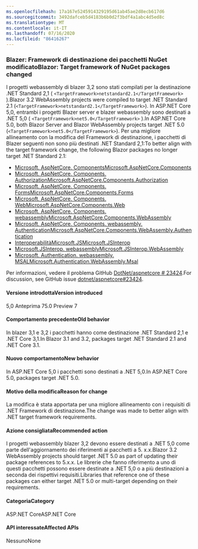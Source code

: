 ```yaml
---
ms.openlocfilehash: 17a167e5245914329195d61ab45ae2d8ecb617d6
ms.sourcegitcommit: 3492dafceb5d4183b6b0d2f3bdf4a1abc4d5ed8c
ms.translationtype: MT
ms.contentlocale: it-IT
ms.lasthandoff: 07/16/2020
ms.locfileid: "86416267"
---
```

### <a name="blazor-target-framework-of-nuget-packages-changed"></a><span data-ttu-id="fc06b-101">Blazer: Framework di destinazione dei pacchetti NuGet modificato</span><span class="sxs-lookup"><span data-stu-id="fc06b-101">Blazor: Target framework of NuGet packages changed</span></span>

<span data-ttu-id="fc06b-102">I progetti webassembly di blazer 3,2 sono stati compilati per la destinazione .NET Standard 2,1 ( `<TargetFramework>netstandard2.1</TargetFramework>` ).</span><span class="sxs-lookup"><span data-stu-id="fc06b-102">Blazor 3.2 WebAssembly projects were compiled to target .NET Standard 2.1 (`<TargetFramework>netstandard2.1</TargetFramework>`).</span></span> <span data-ttu-id="fc06b-103">In ASP.NET Core 5,0, entrambi i progetti Blazer server e blazer webassembly sono destinati a .NET 5,0 ( `<TargetFramework>net5.0</TargetFramework>` ).</span><span class="sxs-lookup"><span data-stu-id="fc06b-103">In ASP.NET Core 5.0, both Blazor Server and Blazor WebAssembly projects target .NET 5.0 (`<TargetFramework>net5.0</TargetFramework>`).</span></span> <span data-ttu-id="fc06b-104">Per una migliore allineamento con la modifica del Framework di destinazione, i pacchetti di Blazer seguenti non sono più destinati .NET Standard 2,1:</span><span class="sxs-lookup"><span data-stu-id="fc06b-104">To better align with the target framework change, the following Blazor packages no longer target .NET Standard 2.1:</span></span>

* [<span data-ttu-id="fc06b-105">Microsoft. AspNetCore. Components</span><span class="sxs-lookup"><span data-stu-id="fc06b-105">Microsoft.AspNetCore.Components</span></span>](https://www.nuget.org/packages/Microsoft.AspNetCore.Components)
* [<span data-ttu-id="fc06b-106">Microsoft. AspNetCore. Components. Authorization</span><span class="sxs-lookup"><span data-stu-id="fc06b-106">Microsoft.AspNetCore.Components.Authorization</span></span>](https://www.nuget.org/packages/Microsoft.AspNetCore.Components.Authorization)
* [<span data-ttu-id="fc06b-107">Microsoft. AspNetCore. Components. Forms</span><span class="sxs-lookup"><span data-stu-id="fc06b-107">Microsoft.AspNetCore.Components.Forms</span></span>](https://www.nuget.org/packages/Microsoft.AspNetCore.Components.Forms)
* [<span data-ttu-id="fc06b-108">Microsoft. AspNetCore. Components. Web</span><span class="sxs-lookup"><span data-stu-id="fc06b-108">Microsoft.AspNetCore.Components.Web</span></span>](https://www.nuget.org/packages/Microsoft.AspNetCore.Components.Web)
* [<span data-ttu-id="fc06b-109">Microsoft. AspNetCore. Components. webassembly</span><span class="sxs-lookup"><span data-stu-id="fc06b-109">Microsoft.AspNetCore.Components.WebAssembly</span></span>](https://www.nuget.org/packages/Microsoft.AspNetCore.Components.WebAssembly)
* [<span data-ttu-id="fc06b-110">Microsoft. AspNetCore. Components. webassembly. Authentication</span><span class="sxs-lookup"><span data-stu-id="fc06b-110">Microsoft.AspNetCore.Components.WebAssembly.Authentication</span></span>](https://www.nuget.org/packages/Microsoft.AspNetCore.Components.WebAssembly.Authentication)
* [<span data-ttu-id="fc06b-111">InteroperabilitàMicrosoft.JS</span><span class="sxs-lookup"><span data-stu-id="fc06b-111">Microsoft.JSInterop</span></span>](https://www.nuget.org/packages/Microsoft.JSInterop)
* [<span data-ttu-id="fc06b-112">Microsoft.JSInterop. webassembly</span><span class="sxs-lookup"><span data-stu-id="fc06b-112">Microsoft.JSInterop.WebAssembly</span></span>](https://www.nuget.org/packages/Microsoft.JSInterop.WebAssembly)
* [<span data-ttu-id="fc06b-113">Microsoft. Authentication. webassembly. MSAL</span><span class="sxs-lookup"><span data-stu-id="fc06b-113">Microsoft.Authentication.WebAssembly.Msal</span></span>](https://www.nuget.org/packages/Microsoft.Authentication.WebAssembly.Msal)

<span data-ttu-id="fc06b-114">Per informazioni, vedere il problema GitHub [DotNet/aspnetcore # 23424](https://github.com/dotnet/aspnetcore/issues/23424).</span><span class="sxs-lookup"><span data-stu-id="fc06b-114">For discussion, see GitHub issue [dotnet/aspnetcore#23424](https://github.com/dotnet/aspnetcore/issues/23424).</span></span>

#### <a name="version-introduced"></a><span data-ttu-id="fc06b-115">Versione introdotta</span><span class="sxs-lookup"><span data-stu-id="fc06b-115">Version introduced</span></span>

<span data-ttu-id="fc06b-116">5,0 Anteprima 7</span><span class="sxs-lookup"><span data-stu-id="fc06b-116">5.0 Preview 7</span></span>

#### <a name="old-behavior"></a><span data-ttu-id="fc06b-117">Comportamento precedente</span><span class="sxs-lookup"><span data-stu-id="fc06b-117">Old behavior</span></span>

<span data-ttu-id="fc06b-118">In blazer 3,1 e 3,2 i pacchetti hanno come destinazione .NET Standard 2,1 e .NET Core 3,1.</span><span class="sxs-lookup"><span data-stu-id="fc06b-118">In Blazor 3.1 and 3.2, packages target .NET Standard 2.1 and .NET Core 3.1.</span></span>

#### <a name="new-behavior"></a><span data-ttu-id="fc06b-119">Nuovo comportamento</span><span class="sxs-lookup"><span data-stu-id="fc06b-119">New behavior</span></span>

<span data-ttu-id="fc06b-120">In ASP.NET Core 5,0 i pacchetti sono destinati a .NET 5,0.</span><span class="sxs-lookup"><span data-stu-id="fc06b-120">In ASP.NET Core 5.0, packages target .NET 5.0.</span></span>

#### <a name="reason-for-change"></a><span data-ttu-id="fc06b-121">Motivo della modifica</span><span class="sxs-lookup"><span data-stu-id="fc06b-121">Reason for change</span></span>

<span data-ttu-id="fc06b-122">La modifica è stata apportata per una migliore allineamento con i requisiti di .NET Framework di destinazione.</span><span class="sxs-lookup"><span data-stu-id="fc06b-122">The change was made to better align with .NET target framework requirements.</span></span>

#### <a name="recommended-action"></a><span data-ttu-id="fc06b-123">Azione consigliata</span><span class="sxs-lookup"><span data-stu-id="fc06b-123">Recommended action</span></span>

<span data-ttu-id="fc06b-124">I progetti webassembly blazer 3,2 devono essere destinati a .NET 5,0 come parte dell'aggiornamento dei riferimenti ai pacchetti a 5. x.x.</span><span class="sxs-lookup"><span data-stu-id="fc06b-124">Blazor 3.2 WebAssembly projects should target .NET 5.0 as part of updating their package references to 5.x.x.</span></span> <span data-ttu-id="fc06b-125">Le librerie che fanno riferimento a uno di questi pacchetti possono essere destinate a .NET 5,0 o a più destinazioni a seconda dei rispettivi requisiti.</span><span class="sxs-lookup"><span data-stu-id="fc06b-125">Libraries that reference one of these packages can either target .NET 5.0 or multi-target depending on their requirements.</span></span>

#### <a name="category"></a><span data-ttu-id="fc06b-126">Categoria</span><span class="sxs-lookup"><span data-stu-id="fc06b-126">Category</span></span>

<span data-ttu-id="fc06b-127">ASP.NET Core</span><span class="sxs-lookup"><span data-stu-id="fc06b-127">ASP.NET Core</span></span>

#### <a name="affected-apis"></a><span data-ttu-id="fc06b-128">API interessate</span><span class="sxs-lookup"><span data-stu-id="fc06b-128">Affected APIs</span></span>

<span data-ttu-id="fc06b-129">Nessuno</span><span class="sxs-lookup"><span data-stu-id="fc06b-129">None</span></span>

<!--

#### Affected APIs

Not detectable via API analysis

-->

